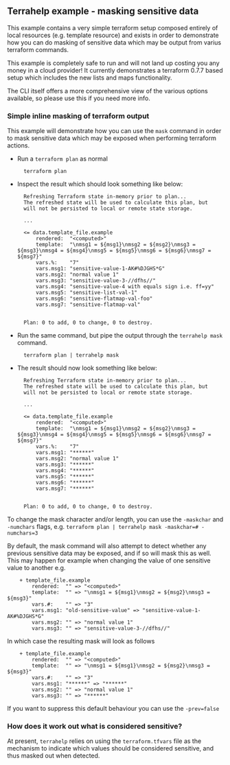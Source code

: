 ## Terrahelp example - masking sensitive data 

This example contains a very simple terraform setup composed entirely of local resources (e.g. template resource) and exists in order to demonstrate how you can do masking of sensitive data which may be output from varius terraform commands.
 
This example is completely safe to run and will not land up costing you any money in a cloud provider! It currently demonstrates a terraform 0.7.7 based setup which includes the new lists and maps functionality.
 
The CLI itself offers a more comprehensive view of the various options available, so please use this if you need more info.

### Simple inline masking of terraform output

This example will demonstrate how you can use the `mask` command in order to mask sensitive data which may be exposed when performing terraform actions.

* Run a `terraform plan` as normal

        terraform plan
        
* Inspect the result which should look something like below:        
        
        Refreshing Terraform state in-memory prior to plan...
        The refreshed state will be used to calculate this plan, but
        will not be persisted to local or remote state storage.
        
        ...
        
        <= data.template_file.example
            rendered:  "<computed>"
            template:  "\nmsg1 = ${msg1}\nmsg2 = ${msg2}\nmsg3 = ${msg3}\nmsg4 = ${msg4}\nmsg5 = ${msg5}\nmsg6 = ${msg6}\nmsg7 = ${msg7}"
            vars.%:    "7"
            vars.msg1: "sensitive-value-1-AK#%DJGHS*G"
            vars.msg2: "normal value 1"
            vars.msg3: "sensitive-value-3-//dfhs//"
            vars.msg4: "sensitive-value-4 with equals sign i.e. ff=yy"
            vars.msg5: "sensitive-list-val-1"
            vars.msg6: "sensitive-flatmap-val-foo"
            vars.msg7: "sensitive-flatmap-val"
        
        
        Plan: 0 to add, 0 to change, 0 to destroy.
                


* Run the same command, but pipe the output through the `terrahelp mask` command. 

        terraform plan | terrahelp mask  

* The result should now look something like below:

        Refreshing Terraform state in-memory prior to plan...
        The refreshed state will be used to calculate this plan, but
        will not be persisted to local or remote state storage.
        
        ...
        
        <= data.template_file.example
            rendered:  "<computed>"
            template:  "\nmsg1 = ${msg1}\nmsg2 = ${msg2}\nmsg3 = ${msg3}\nmsg4 = ${msg4}\nmsg5 = ${msg5}\nmsg6 = ${msg6}\nmsg7 = ${msg7}"
            vars.%:    "7"
            vars.msg1: "******"
            vars.msg2: "normal value 1"
            vars.msg3: "******"
            vars.msg4: "******"
            vars.msg5: "******"
            vars.msg6: "******"
            vars.msg7: "******"
        
        
        Plan: 0 to add, 0 to change, 0 to destroy.

To change the mask character and/or length, you can use the `-maskchar` and `-numchars` flags, e.g. `terraform plan | terrahelp mask -maskchar=# -numchars=3`

By default, the mask command will also attempt to detect whether any previous sensitive data may be exposed, and if so will mask this as well. This may happen for example when changing the value of one sensitive value to another e.g.

        + template_file.example
            rendered:  "" => "<computed>"
            template:  "" => "\nmsg1 = ${msg1}\nmsg2 = ${msg2}\nmsg3 = ${msg3}"
            vars.#:    "" => "3"
            vars.msg1: "old-sensitive-value" => "sensitive-value-1-AK#%DJGHS*G"
            vars.msg2: "" => "normal value 1"
            vars.msg3: "" => "sensitive-value-3-//dfhs//"

In which case the resulting mask will look as follows 

        + template_file.example
            rendered:  "" => "<computed>"
            template:  "" => "\nmsg1 = ${msg1}\nmsg2 = ${msg2}\nmsg3 = ${msg3}"
            vars.#:    "" => "3"
            vars.msg1: "******" => "******"
            vars.msg2: "" => "normal value 1"
            vars.msg3: "" => "******"

If you want to suppress this default behaviour you can use the `-prev=false`
            
### How does it work out what is considered sensitive?
At present, `terrahelp` relies on using the `terraform.tfvars` file as the mechanism to indicate which values should be considered sensitive, and thus masked out when detected.  

